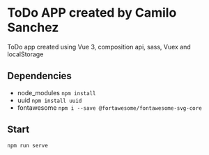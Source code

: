 # ToDo APP created by Camilo Sanchez

ToDo app created using Vue 3, composition api, sass, Vuex and localStorage

## Dependencies

- node_modules `npm install`
- uuid `npm install uuid`
- fontawesome `npm i --save @fortawesome/fontawesome-svg-core`

## Start

`npm run serve`